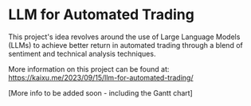 # LLM for Automated Trading

This project's idea revolves around the use of Large Language Models (LLMs) to achieve better return in automated trading through a blend of sentiment and technical analysis techniques.

More information on this project can be found at: https://kaixu.me/2023/09/15/llm-for-automated-trading/

[More info to be added soon - including the Gantt chart]


